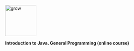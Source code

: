 <img src="https://grow.telescopeai.com/Content/images/landing/logo.svg" height="100px" width="100px" alt="grow">

**Introduction to Java. General Programming (online course)**